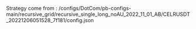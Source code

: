 Strategy come from : /configs/DotCom/pb-configs-main/recursive_grid/recursive_single_long_noAU_2022_11_01_AB/CELRUSDT_20221206051528_7f181/config.json